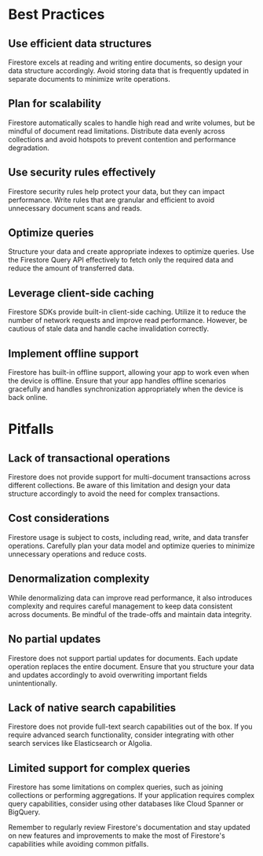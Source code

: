 # Best Practices

## Use efficient data structures

Firestore excels at reading and writing entire documents, so design your data structure accordingly. Avoid storing data that is frequently updated in separate documents to minimize write operations.

## Plan for scalability

Firestore automatically scales to handle high read and write volumes, but be mindful of document read limitations. Distribute data evenly across collections and avoid hotspots to prevent contention and performance degradation.

## Use security rules effectively

Firestore security rules help protect your data, but they can impact performance. Write rules that are granular and efficient to avoid unnecessary document scans and reads.

## Optimize queries

Structure your data and create appropriate indexes to optimize queries. Use the Firestore Query API effectively to fetch only the required data and reduce the amount of transferred data.

## Leverage client-side caching

Firestore SDKs provide built-in client-side caching. Utilize it to reduce the number of network requests and improve read performance. However, be cautious of stale data and handle cache invalidation correctly.

## Implement offline support

Firestore has built-in offline support, allowing your app to work even when the device is offline. Ensure that your app handles offline scenarios gracefully and handles synchronization appropriately when the device is back online.

# Pitfalls

## Lack of transactional operations

Firestore does not provide support for multi-document transactions across different collections. Be aware of this limitation and design your data structure accordingly to avoid the need for complex transactions.

## Cost considerations

Firestore usage is subject to costs, including read, write, and data transfer operations. Carefully plan your data model and optimize queries to minimize unnecessary operations and reduce costs.

## Denormalization complexity

While denormalizing data can improve read performance, it also introduces complexity and requires careful management to keep data consistent across documents. Be mindful of the trade-offs and maintain data integrity.

## No partial updates

Firestore does not support partial updates for documents. Each update operation replaces the entire document. Ensure that you structure your data and updates accordingly to avoid overwriting important fields unintentionally.

## Lack of native search capabilities

Firestore does not provide full-text search capabilities out of the box. If you require advanced search functionality, consider integrating with other search services like Elasticsearch or Algolia.

## Limited support for complex queries

Firestore has some limitations on complex queries, such as joining collections or performing aggregations. If your application requires complex query capabilities, consider using other databases like Cloud Spanner or BigQuery.

Remember to regularly review Firestore's documentation and stay updated on new features and improvements to make the most of Firestore's capabilities while avoiding common pitfalls.
